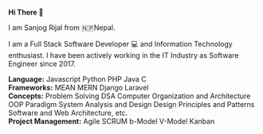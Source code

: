 <b>Hi There 👋</b>

I am Sanjog Rijal from 🇳🇵Nepal. 

I am a Full Stack Software Developer 💻 and Information Technology enthusiast. 
I have been actively working in the IT Industry as Software Engineer since 2017.

<div><b>Language:</b> Javascript Python PHP Java C</div>
<div><b>Frameworks:</b> MEAN MERN Django Laravel </div>
<div><b>Concepts:</b> Problem Solving DSA Computer Organization and Architecture OOP Paradigm System Analysis and Design Design Principles and Patterns Software and Web Architecture, etc.</div>
<div><b> Project Management:</b> Agile SCRUM b-Model V-Model Kanban </div> 

<!-- <div style = "visibility: hidden">Greek question mark;</div> -->
